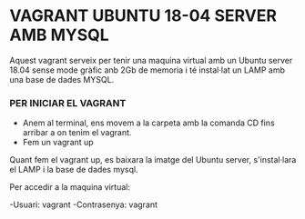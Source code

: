 # VAGRANT UBUNTU 18-04 SERVER AMB MYSQL 

Aquest vagrant serveix per tenir una maquina virtual amb un Ubuntu server 18.04 sense mode gràfic anb 2Gb de memoria i té instal·lat un LAMP amb una base de dades MYSQL.

### PER INICIAR EL VAGRANT 

  - Anem al terminal, ens movem a la carpeta amb la comanda CD fins arribar a on tenim el vagrant.
  - Fem un vagrant up 

Quant fem el vagrant up, es baixara la imatge del Ubuntu server, s'instal·lara el LAMP i la base de dades mysql.

Per accedir a la maquina virtual:

  -Usuari: vagrant
  -Contrasenya: vagrant
  
